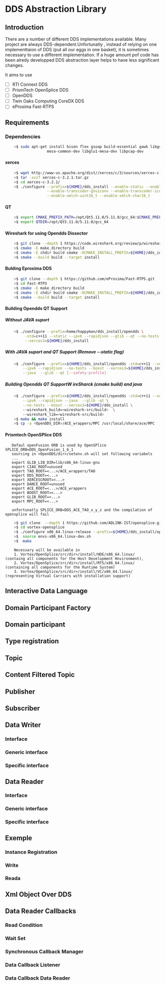 # DDS Abstraction Library 

## Introduction

There are a number of different DDS implementations available.
Many project are always DDS-dependent.Unfortunatly , instead of relying
on one implementtaion of DDS (put all our eggs in one basket), it is sometimes 
necessary to use a different implementation. If a huge amount pof code has been alredy developped
DDS abstraction layer helps to have less significant changes.

It aims to use
- [ ]  RTI Connext DDS
- [ ]  PrismTech OpenSplice DDS
- [ ]  OpenDDS
- [ ]  Twin Oaks Computing CoreDX DDS
- [ ]  eProsima Fast-RTPS

## Requirements

### Dependencies

```sh
    >$ sudo apt-get install bison flex gsoap build-essential gawk libgcrypt20-dev libcrypto++-dev \
                   mesa-common-dev libglu1-mesa-dev libpcap-dev
```
#### xerces

```sh
    >$ wget http://www-us.apache.org/dist//xerces/c/3/sources/xerces-c-3.2.1.tar.gz
    >$ tar -xvzf xerces-c-3.2.1.tar.gz
    >$ cd xerces-c-3.2.1/
    >$ ./configure --prefix=${HOME}/dds_install --enable-static --enable-shared --enable-netaccessor-socket \
                   --enable-transcoder-gnuiconv --enable-transcoder-iconv --enable-msgloader-inmemory \
                   --enable-xmlch-uint16_t --enable-xmlch-char16_t
```
#### QT 

```sh
    >$ export CMAKE_PREFIX_PATH=/opt/Qt5.11.0/5.11.0/gcc_64:$CMAKE_PREFIX_PATH
    >$ export QTDIR=/opt/Qt5.11.0/5.11.0/gcc_64
```

#### Wireshark for using Opendds Dissector 

```sh
    >$ git clone --depth 1 https://code.wireshark.org/review/p/wireshark.git
    >$ cmake -E make_directory build
    >$ cmake -E chdir build cmake -DCMAKE_INSTALL_PREFIX=${HOME}/dds_install/wireshark ..
    >$ cmake --build build --target install
```

#### Bulding Eproxima DDS
```sh
    >$ git clone --depth 1 https://github.com/eProsima/Fast-RTPS.git
    >$ cd Fast-RTPS
    >$ cmake -E make_directory build
    >$ cmake -E chdir build cmake -DCMAKE_INSTALL_PREFIX=${HOME}/dds_install/fats_rtps  -DTHIRDPARTY=ON ..
    >$ cmake --build build --target install
```

#### Building Opendds QT Support
##### Without JAVA suport
```sh
    >$ ./configure --prefix=home/happyman/dds_install/opendds \
         -std=c++11 --static --ipv6 --rapidjson --glib --qt --no-tests --boost \
         --xerces3=${HOME}/dds_install
```
##### With JAVA suport and   QT Support  (Remove --static flag)
```sh
    >$ ./configure --prefix=${HOME}/dds_install/opendds -std=c++11 --verbose  \
        --ipv6 --rapidjson --no-tests --boost --xerces3=${HOME}/dds_install \
        --java  --glib --qt [--safety-profile]
```

##### Building Opendds QT SupportW ireSharck (cmake build) and java
```sh
    >$ ./configure --prefix=${HOME}/dds_install/opendds -std=c++11 --verbose  \
        --ipv6 --rapidjson --java  --glib -qt \
        --no-tests --boost --xerces3=${HOME}/dds_install \ 
        --wireshark_build=<wireshark-src/build>  \ 
        --wireshark_lib=<wireshark-src/build>
    >$ make && make install
    >$ cp -a <OpenDDS_DIR>/ACE_wrappers/MPC /usr/local/share/ace/MPC
```

#### Prismtech OpenSPlice DDS 
```text
   Defaul openFusion ORB is used by OpenSPlice SPLICE_ORB=DDS_OpenFusion_1_6_1
   sourcing in <OpenDDS/dir>/setenv.sh will set following variabels
   ...
   export GLIB_LIB_DIR=lib/x86_64-linux-gnu
   export CIAO_ROOT=unused
   export TAO_ROOT=<...>/ACE_wrappers/TAO
   export DDS_ROOT=<...>
   export XERCESCROOT=<...>
   export DANCE_ROOT=unused
   export ACE_ROOT=<...>/ACE_wrappers
   export BOOST_ROOT=<...>
   export GLIB_ROOT=<...>
   export MPC_ROOT=<...>

   unfortunatly SPLICE_ORB=DDS_ACE_TAO_x_y_z and the compilation of opensplice will fail
```

```sh
    >$ git clone  --depth 1 https://github.com/ADLINK-IST/opensplice.git vortex-opensplice
    >$ cd vortex-opensplice
    >$ ./configure x86_64.linux-release --prefix=${HOME}/dds_install/opensplice
    >$  source envs-x86_64.linux-dev.sh
    >$  make
```

```text
    Necessary will be available in
    1. Vortex/OpenSplice/src/dir>/install/HDE/x86_64.linux/   (containg all components for the Host Development Hnvironment),
    2. Vortex/OpenSplice/src/dir>/install/RTS/x86_64.linux/   (containing all components for the Runtime System)
    3. Vortex/OpenSplice/src/dir>/install/VC/x86_64.linux/    (representing Virtual Carriers with installation support)
```

## Interactive Data Language


##  Domain Participant Factory


## Domain participant


## Type registration


## Topic


## Content Filtered Topic

## Publisher


## Subscriber

## Data Writer

### Interface

### Generic interface

### Specific interface

## Data Reader

### Interface

### Generic interface

### Specific interface

## Exemple

### Instance Registration

### Write

### Reada

## Xml Object Over DDS

## Data Reader Callbacks

### Read Condition

### Wait Set

### Synchronous Callback Manager

### Data Callback Listener

### Data Callback Data Reader


